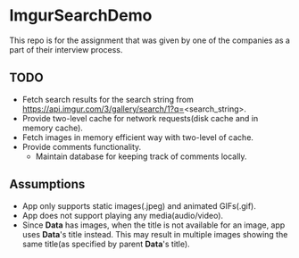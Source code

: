 # ImgurSearchDemo
This repo is for the assignment that was given by one of the companies as a part of their interview process.

## TODO
  * Fetch search results for the search string from https://api.imgur.com/3/gallery/search/1?q=<search_string>.
  * Provide two-level cache for network requests(disk cache and in memory cache).
  * Fetch images in memory efficient way with two-level of cache.
  * Provide comments functionality.
      * Maintain database for keeping track of comments locally.

## Assumptions
  * App only supports static images(.jpeg) and animated GIFs(.gif).
  * App does not support playing any media(audio/video).
  * Since **Data** has images, when the title is not available for an image, app uses **Data**'s title instead. This may result in multiple images showing the same title(as specified by parent **Data**'s title).
